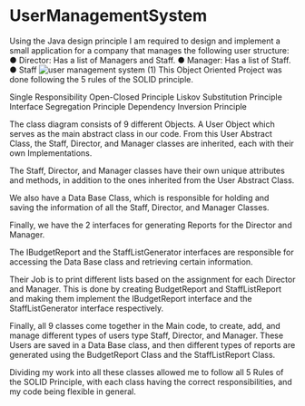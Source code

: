 # UserManagementSystem
Using the Java design principle I am required to design and implement a small application for a company that manages the following user structure:
● Director: Has a list of Managers and Staff.
● Manager: Has a list of Staff. 
● Staff
![user management system (1)](https://github.com/samakhraim/UserManagementSystem/assets/62477773/10e09925-f386-4df9-a216-058aa5e585a6)
This Object Oriented Project was done following the 5 rules of the SOLID principle.

Single Responsibility
Open-Closed Principle
Liskov Substitution Principle
Interface Segregation Principle
Dependency Inversion Principle

The class diagram consists of 9 different Objects.
A User Object which serves as the main abstract class in our code.
From this User Abstract Class, the Staff, Director, and Manager classes are inherited, each with their own Implementations.

The Staff, Director, and Manager classes have their own unique attributes and methods, in addition to the ones inherited from the User Abstract Class.

We also have a Data Base Class, which is responsible for holding and saving the information of all the Staff, Director, and Manager Classes.

Finally, we have the 2 interfaces for generating Reports for the Director and Manager.

The IBudgetReport and the StaffListGenerator interfaces are responsible for accessing the Data Base class and retrieving certain information.

Their Job is to print different lists based on the assignment for each Director and Manager. This is done by creating BudgetReport and StaffListReport and making them implement the IBudgetReport interface and the StaffListGenerator interface respectively.

Finally, all 9 classes come together in the Main code, to create, add, and manage different types of users type Staff, Director, and Manager. These Users are saved in a Data Base class, and then different types of reports are generated using the BudgetReport Class and the StaffListReport Class.

Dividing my work into all these classes allowed me to follow all 5 Rules of the SOLID Principle, with each class having the correct responsibilities, and my code being flexible in general.
